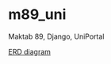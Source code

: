 # m89_uni
Maktab 89, Django, UniPortal


[ERD diagram](https://drive.google.com/file/d/1GQ7z3YcLhTjgJCJDUz2eeUyUv6Ykd8xw/view?usp=sharing)
